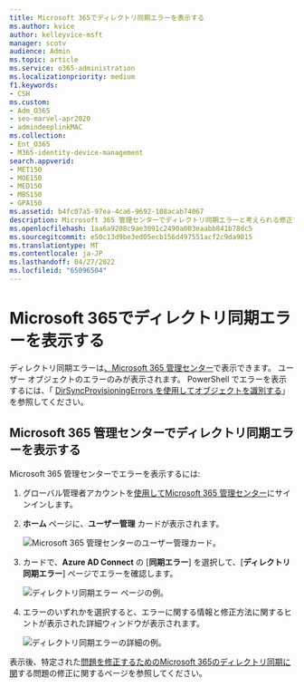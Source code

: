 ```yaml
---
title: Microsoft 365でディレクトリ同期エラーを表示する
ms.author: kvice
author: kelleyvice-msft
manager: scotv
audience: Admin
ms.topic: article
ms.service: o365-administration
ms.localizationpriority: medium
f1.keywords:
- CSH
ms.custom:
- Adm_O365
- seo-marvel-apr2020
- admindeeplinkMAC
ms.collection:
- Ent_O365
- M365-identity-device-management
search.appverid:
- MET150
- MOE150
- MED150
- MBS150
- GPA150
ms.assetid: b4fc07a5-97ea-4ca6-9692-108acab74067
description: Microsoft 365 管理センターでディレクトリ同期エラーと考えられる修正プログラムを表示する方法について説明します。
ms.openlocfilehash: 1aa6a9208c9ae3091c2490a003eaabb841b78dc5
ms.sourcegitcommit: e50c13d9be3ed05ecb156d497551acf2c9da9015
ms.translationtype: MT
ms.contentlocale: ja-JP
ms.lasthandoff: 04/27/2022
ms.locfileid: "65096504"
---
```

# <a name="view-directory-synchronization-errors-in-microsoft-365"></a>Microsoft 365でディレクトリ同期エラーを表示する

ディレクトリ同期エラーは<a href="https://go.microsoft.com/fwlink/p/?linkid=2024339" target="_blank">、Microsoft 365 管理センター</a>で表示できます。 ユーザー オブジェクトのエラーのみが表示されます。 PowerShell でエラーを表示するには、「 [DirSyncProvisioningErrors を使用してオブジェクトを識別する](/azure/active-directory/hybrid/how-to-connect-syncservice-duplicate-attribute-resiliency)」を参照してください。

## <a name="view-directory-synchronization-errors-in-the-microsoft-365-admin-center"></a>Microsoft 365 管理センターでディレクトリ同期エラーを表示する

Microsoft 365 管理センターでエラーを表示するには:
  
1. グローバル管理者アカウントを[使用してMicrosoft 365 管理センター](https://admin.microsoft.com)にサインインします。 
    
2. **ホーム** ページに、**ユーザー管理** カードが表示されます。 
    
    ![Microsoft 365 管理センターのユーザー管理カード。](../media/060006e9-de61-49d5-8979-e77cda198e71.png)
  
3. カードで、**Azure AD Connect** の [**同期エラー**] を選択して、[**ディレクトリ同期エラー**] ページでエラーを確認します。   
    
    ![ディレクトリ同期エラー ページの例。](../media/882094a3-80d3-4aae-b90b-78b27047974c.png)

4. エラーのいずれかを選択すると、エラーに関する情報と修正方法に関するヒントが表示された詳細ウィンドウが表示されます。

   ![ディレクトリ同期エラーの詳細の例。](../media/a6e302d4-6be7-4e3a-b4b5-81c5a2c02952.png)
  
表示後、特定された[問題を修正するためのMicrosoft 365のディレクトリ同期に関](fix-problems-with-directory-synchronization.md)する問題の修正に関するページを参照してください。